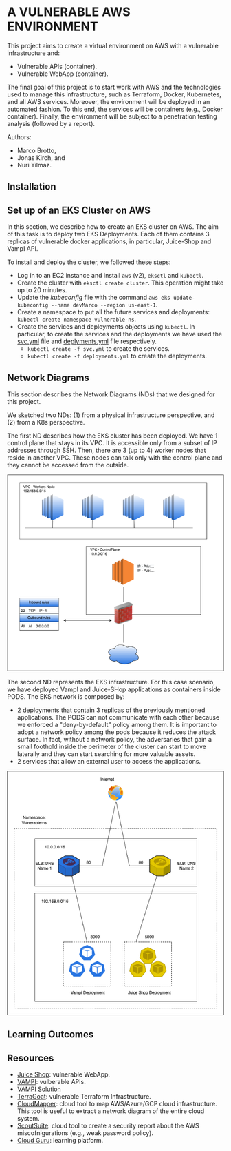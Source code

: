 # A VULNERABLE AWS ENVIRONMENT
This project aims to create a virtual environment on AWS with a vulnerable infrastructure and: 
- Vulnerable APIs (container).
- Vulnerable WebApp (container).

The final goal of this project is to start work with AWS and the technologies used to manage this infrastructure, such as Terraform, Docker, Kubernetes, and all AWS services.
Moreover, the environment will be deployed in an automated fashion. To this end, the services will be containers (e.g., Docker container). 
Finally, the environment will be subject to a penetration testing analysis (followed by a report).


Authors: 
- Marco Brotto,
- Jonas Kirch, and
- Nuri Yilmaz.

## Installation

## Set up of an EKS Cluster on AWS
In this section, we describe how to create an EKS cluster on AWS. The aim of this task is to deploy two EKS Deployments. Each of them contains 3 replicas of vulnerable docker applications, in particular, Juice-Shop and VampI API.

To install and deploy the cluster, we followed these steps:

- Log in to an EC2 instance and install `aws` (v2), `eksctl` and `kubectl`.
- Create the cluster with `eksctl create cluster`. This operation might take up to 20 minutes.
- Update the *kubeconfig* file with the command `aws eks update-kubeconfig --name devMarco --region us-east-1`.
- Create a namespace to put all the future services and deployments: `kubectl create namespace vulnerable-ns`.
- Create the services and deployments objects using `kubectl`. In particular, to create the services and the deployments we have used the [svc.yml](ymlFiles/svc.yml) file and [deplyments.yml](ymlFiles/deployments.yml) file respectively.
  - `kubectl create -f svc.yml` to create the services.
  - `kubectl create -f deployments.yml` to create the deployments.

## Network Diagrams
This section describes the Network Diagrams (NDs) that we designed for this project.

We sketched two NDs: (1) from a physical infrastructure perspective, and (2) from a K8s perspective.

The first ND describes how the EKS cluster has been deployed. We have 1 control plane that stays in its VPC. It is accessible only from a subset of IP addresses through SSH. Then, there are 3 (up to 4) worker nodes that reside in another VPC. These nodes can talk only with the control plane and they cannot be accessed from the outside. 

![netDiagram1](img/NetDiagram1.png)

The second ND represents the EKS infrastructure. For this case scenario, we have deployed VampI and Juice-SHop applications as containers inside PODS. The EKS network is composed by:
- 2 deployments that contain 3 replicas of the previously mentioned applications. The PODS can not communicate with each other because we enforced a "deny-by-default" policy among them. It is important to adopt a network policy among the pods because it reduces the attack surface. In fact, without a network policy, the adversaries that gain a small foothold inside the perimeter of the cluster can start to move laterally and they can start searching for more valuable assets.
- 2 services that allow an external user to access the applications.

![netDiagram2](img/netDiagram2.png)

## Learning Outcomes

## Resources
- [Juice Shop](https://github.com/juice-shop/juice-shop): vulnerable WebApp.
- [VAMPI](https://github.com/erev0s/VAmPI): vulberable APIs.
- [VAMPI Solution](https://erev0s.com/blog/vampi-vulnerable-api-security-testing/)
- [TerraGoat](https://github.com/bridgecrewio/terragoat): vulnerable Terraform Infrastructure.
- [CloudMapper](https://github.com/duo-labs/cloudmapper): cloud tool to map AWS/Azure/GCP cloud infrastructure. This tool is useful to extract a network diagram of the entire cloud system.
- [ScoutSuite](https://github.com/nccgroup/ScoutSuite): cloud tool to create a security report about the AWS miscofnigurations (e.g., weak password policy).
- [Cloud Guru](https://acloudguru.com/): learning platform.
